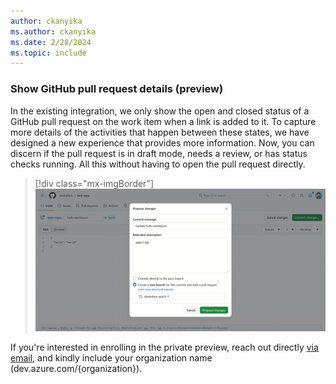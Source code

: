 ```yaml
---
author: ckanyika
ms.author: ckanyika
ms.date: 2/28/2024
ms.topic: include
---
```


### Show GitHub pull request details (preview)

In the existing integration, we only show the open and closed status of a GitHub pull request on the work item when a link is added to it. To capture more details of the activities that happen between these states, we have designed a new experience that provides more information. Now, you can discern if the pull request is in draft mode, needs a review, or has status checks running. All this without having to open the pull request directly.

> [!div class="mx-imgBorder"]
> ![Gif to demo GitHub pull request details.](../../media/235-boards-01.gif "gif to GitHub pull request details")

If you're interested in enrolling in the private preview, reach out directly [via email](mailto:dahellem@microsoft.com), and kindly include your organization name (dev.azure.com/{organization}).